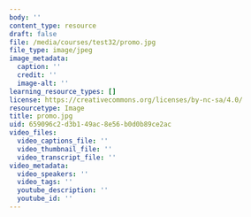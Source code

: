 ```yaml
---
body: ''
content_type: resource
draft: false
file: /media/courses/test32/promo.jpg
file_type: image/jpeg
image_metadata:
  caption: ''
  credit: ''
  image-alt: ''
learning_resource_types: []
license: https://creativecommons.org/licenses/by-nc-sa/4.0/
resourcetype: Image
title: promo.jpg
uid: 659096c2-d3b1-49ac-8e56-b0d0b89ce2ac
video_files:
  video_captions_file: ''
  video_thumbnail_file: ''
  video_transcript_file: ''
video_metadata:
  video_speakers: ''
  video_tags: ''
  youtube_description: ''
  youtube_id: ''
---
```

